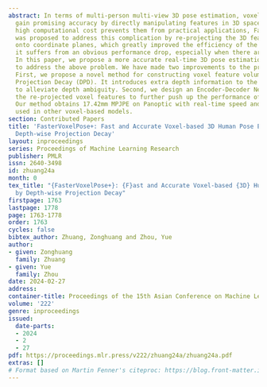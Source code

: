 ```yaml
---
abstract: In terms of multi-person multi-view 3D pose estimation, voxel-based methods
  gain promising accuracy by directly manipulating features in 3D space. Since their
  high computational cost prevents them from practical applications, Faster VoxelPose
  was proposed to address this complication by re-projecting the 3D feature volume
  onto coordinate planes, which greatly improved the efficiency of the model. However,
  it suffers from an obvious performance drop, especially when there are fewer cameras.
  In this paper, we propose a more accurate real-time 3D pose estimation method, FasterVoxelPose+,
  to address the above problem. We have made two improvements to the previous methods.
  First, we propose a novel method for constructing voxel feature volume called Depth-wise
  Projection Decay (DPD). It introduces extra depth information to the projection
  to alleviate depth ambiguity. Second, we design an Encoder-Decoder Network for processing
  the re-projected voxel features to further push up the performance of the model.
  Our method obtains 17.42mm MPJPE on Panoptic with real-time speed and can be easily
  used in other voxel-based models.
section: Contributed Papers
title: 'FasterVoxelPose+: Fast and Accurate Voxel-based 3D Human Pose Estimation by
  Depth-wise Projection Decay'
layout: inproceedings
series: Proceedings of Machine Learning Research
publisher: PMLR
issn: 2640-3498
id: zhuang24a
month: 0
tex_title: "{FasterVoxelPose+}: {F}ast and Accurate Voxel-based {3D} Human Pose Estimation
  by Depth-wise Projection Decay"
firstpage: 1763
lastpage: 1778
page: 1763-1778
order: 1763
cycles: false
bibtex_author: Zhuang, Zonghuang and Zhou, Yue
author:
- given: Zonghuang
  family: Zhuang
- given: Yue
  family: Zhou
date: 2024-02-27
address:
container-title: Proceedings of the 15th Asian Conference on Machine Learning
volume: '222'
genre: inproceedings
issued:
  date-parts:
  - 2024
  - 2
  - 27
pdf: https://proceedings.mlr.press/v222/zhuang24a/zhuang24a.pdf
extras: []
# Format based on Martin Fenner's citeproc: https://blog.front-matter.io/posts/citeproc-yaml-for-bibliographies/
---
```

